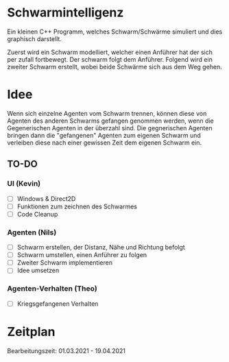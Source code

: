 # Schwarmintelligenz
Ein kleinen C++ Programm, welches Schwarm/Schwärme simuliert und dies graphisch darstellt.

Zuerst wird ein Schwarm modelliert, welcher einen Anführer hat der sich per zufall fortbewegt. Der schwarm folgt dem Anführer.
Folgend wird ein zweiter Schwarm erstellt, wobei beide Schwärme sich aus dem Weg gehen.

# Idee
Wenn sich einzelne Agenten vom Schwarm trennen, können diese von Agenten des anderen Schwarms gefangen genommen werden, wenn die Gegenerischen Agenten in der überzahl sind. Die gegnerischen Agenten bringen dann die "gefangenen" Agenten zum eigenen Schwarm und verleiben diese nach einer gewissen Zeit dem eigenen Schwarm ein.


## TO-DO
### UI (Kevin)
- [ ] Windows & Direct2D
- [ ] Funktionen zum zeichnen des Schwarmes
- [ ] Code Cleanup

### Agenten (Nils)
- [ ] Schwarm erstellen, der Distanz, Nähe und Richtung befolgt
- [ ] Schwarm umstellen, einen Anführer zu folgen
- [ ] Zweiter Schwarm implementieren
- [ ] Idee umsetzen

### Agenten-Verhalten (Theo)
- [ ] Kriegsgefangenen Verhalten

# Zeitplan
Bearbeitungszeit: 01.03.2021 - 19.04.2021
